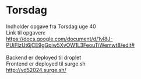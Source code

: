 # Torsdag
Indholder opgave fra Torsdag uge 40 <br>
Link til opgaven: <br>
https://docs.google.com/document/d/1vl8J-PUiFIzUt6jCE9gGpiw5XvOW1L3FeouTiWemwt8/edit#
<br>
<br>
Backend er deployed til droplet <br>
Frontend er deployed til surge.sh <br>
http://vd52024.surge.sh/
